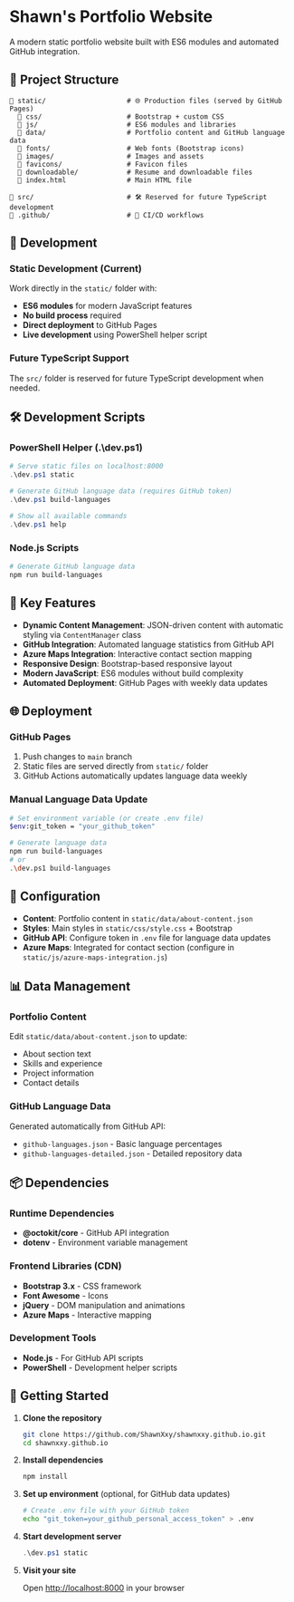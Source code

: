 # Shawn's Portfolio Website

A modern static portfolio website built with ES6 modules and automated GitHub integration.

## 📁 Project Structure

```
📁 static/                    # 🌐 Production files (served by GitHub Pages)
  📁 css/                     # Bootstrap + custom CSS
  📁 js/                      # ES6 modules and libraries
  📁 data/                    # Portfolio content and GitHub language data
  📁 fonts/                   # Web fonts (Bootstrap icons)
  📁 images/                  # Images and assets
  📁 favicons/                # Favicon files
  📁 downloadable/            # Resume and downloadable files
  📄 index.html               # Main HTML file

📁 src/                       # 🛠️ Reserved for future TypeScript development
📁 .github/                   # 🚀 CI/CD workflows

```

## 🚀 Development

### Static Development (Current)

Work directly in the `static/` folder with:

- **ES6 modules** for modern JavaScript features
- **No build process** required
- **Direct deployment** to GitHub Pages
- **Live development** using PowerShell helper script

### Future TypeScript Support

The `src/` folder is reserved for future TypeScript development when needed.

## 🛠️ Development Scripts

### PowerShell Helper (.\dev.ps1)

```powershell
# Serve static files on localhost:8000
.\dev.ps1 static

# Generate GitHub language data (requires GitHub token)
.\dev.ps1 build-languages

# Show all available commands
.\dev.ps1 help
```

### Node.js Scripts

```bash
# Generate GitHub language data
npm run build-languages
```

## 📝 Key Features

- **Dynamic Content Management**: JSON-driven content with automatic styling via `ContentManager` class
- **GitHub Integration**: Automated language statistics from GitHub API
- **Azure Maps Integration**: Interactive contact section mapping
- **Responsive Design**: Bootstrap-based responsive layout
- **Modern JavaScript**: ES6 modules without build complexity
- **Automated Deployment**: GitHub Pages with weekly data updates

## 🌐 Deployment

### GitHub Pages

1. Push changes to `main` branch
2. Static files are served directly from `static/` folder
3. GitHub Actions automatically updates language data weekly

### Manual Language Data Update

```bash
# Set environment variable (or create .env file)
$env:git_token = "your_github_token"

# Generate language data
npm run build-languages
# or
.\dev.ps1 build-languages
```

## 🔧 Configuration

- **Content**: Portfolio content in `static/data/about-content.json`
- **Styles**: Main styles in `static/css/style.css` + Bootstrap
- **GitHub API**: Configure token in `.env` file for language data updates
- **Azure Maps**: Integrated for contact section (configure in `static/js/azure-maps-integration.js`)

## 📊 Data Management

### Portfolio Content

Edit `static/data/about-content.json` to update:

- About section text
- Skills and experience
- Project information
- Contact details

### GitHub Language Data

Generated automatically from GitHub API:

- `github-languages.json` - Basic language percentages
- `github-languages-detailed.json` - Detailed repository data

## 📦 Dependencies

### Runtime Dependencies

- **@octokit/core** - GitHub API integration
- **dotenv** - Environment variable management

### Frontend Libraries (CDN)

- **Bootstrap 3.x** - CSS framework
- **Font Awesome** - Icons
- **jQuery** - DOM manipulation and animations
- **Azure Maps** - Interactive mapping

### Development Tools

- **Node.js** - For GitHub API scripts
- **PowerShell** - Development helper scripts

## 🚀 Getting Started

1. **Clone the repository**

   ```bash
   git clone https://github.com/ShawnXxy/shawnxxy.github.io.git
   cd shawnxxy.github.io
   ```

2. **Install dependencies**

   ```bash
   npm install
   ```

3. **Set up environment** (optional, for GitHub data updates)

   ```bash
   # Create .env file with your GitHub token
   echo "git_token=your_github_personal_access_token" > .env
   ```

4. **Start development server**

   ```powershell
   .\dev.ps1 static
   ```

5. **Visit your site**

   Open [http://localhost:8000](http://localhost:8000) in your browser
